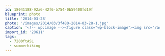 ```yaml
---
id: 18041188-92a6-42f6-b754-0b59408fd19f
blueprint: photo
title: '2014-03-28'
photo: '/images/2014/03/3f480-2014-03-28-1.jpg'
caption: '<!-- wp:image --><figure class="wp-block-image"><img src="/assets/images/2014/03/3f480-2014-03-28-1.jpg" /></figure><!-- /wp:image --><!-- wp:paragraph --><p>Bet this bee isn''t buzzing around up near the top of Little White today. #7200ftASL #summerhiking</p><!-- /wp:paragraph -->'
import_id: '20611'
tags:
  - 7200ftASL
  - summerhiking
---
```

